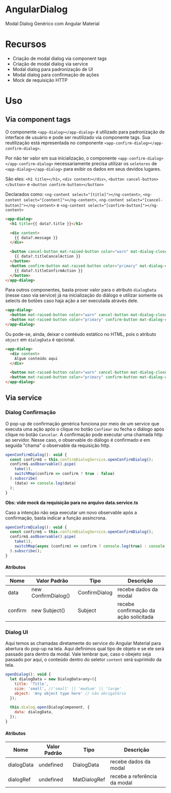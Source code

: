 # AngularDialog

Modal Dialog Genérico com Angular Material

# Recursos

* Criação de modal dialog via component tags
* Criação de modal dialog via service
* Modal dialog para padronização de UI
* Modal dialog para confirmação de ações
* Mock de requisição HTTP

# Uso

## Via component tags

O componente `<app-dialog></app-dialog>` é utilizado para padronização de interface de usuário e pode ser reutilizado via componente tags.
Sua reutilização está representada no componente `<app-confirm-dialog></app-confirm-dialog>`.

Por não ter valor em sua inicialização, o componente `<app-confirm-dialog></app-confirm-dialog>` necessariamente precisa utilizar os `seletores` de `<app-dialog></app-dialog>` para exibir os dados em seus devidos lugares.

São eles: `<h1 title></h1>`, `<div content></div>`, `<button cancel-button></button>` e `<button confirm-button></button>`

Declarados como: `<ng-content select="[title]"></ng-content>`, `<ng-content select="[content]"></ng-content>`, `<ng-content select="[cancel-button]"></ng-content>` e `<ng-content select="[confirm-button]"></ng-content>`

~~~html
<app-dialog>
  <h1 title>{{ data?.title }}</h1>

  <div content>
    {{ data?.message }}
  </div>

  <button cancel-button mat-raised-button color="warn" mat-dialog-close="true" (click)="closeDialog()">
    {{ data?.titleCancelAction }}
  </button>
  <button confirm-button mat-raised-button color="primary" mat-dialog-close="false" (click)="confirmDialog()">
    {{ data?.titleConfirmAction }}
  </button>
</app-dialog>
~~~

Para outros componentes, basta prover valor para o atributo `dialogData` (nesse caso via service) já na inicialização do diálogo e utilizar somente os selects de botões caso haja ação a ser executada através dele.

~~~html
<app-dialog>
  <button mat-raised-button color="warn" cancel-button mat-dialog-close="true" (click)="closeDialog()">Cancelar</button>
  <button mat-raised-button color="primary" confirm-button mat-dialog-close="false" (click)="confirmDialog()">Confirmar</button>
</app-dialog>
~~~

Ou pode-se, ainda, deixar o contéudo estático no HTML, pois o atributo `object` em `dialogData` é opcional.

~~~html
<app-dialog>
  <div content>
    Algum conteúdo aqui
  </div>

  <button mat-raised-button color="warn" cancel-button mat-dialog-close="true" (click)="closeDialog()">Cancelar</button>
  <button mat-raised-button color="primary" confirm-button mat-dialog-close="false" (click)="confirmDialog()">Confirmar</button>
</app-dialog>
~~~

## Via service

### Dialog Confirmação

O pop-up de confirmação genérica funciona por meio de um service que executa uma ação após o clique no botão `Confimar` ou fecha o diálogo após clique no botão `Cancelar`.
A confirmação pode executar uma chamada http ao servidor. Nesse caso, o observable do diálogo é confirmado e em seguida "chama" o observable da requisição http.

~~~javascript
openConfirmDialog(): void {
  const confirm$ = this.confirmDialogService.openConfirmDialog();
  confirm$.asObservable().pipe(
    take(1),
    switchMap(confirm => confirm ? true : false)
  ).subscribe(
    (data) => console.log(data)
  );
}
~~~

**Obs: vide mock da requisição para no arquivo data.service.ts**

Caso a intenção não seja executar um novo observable após a confirmação, basta indicar a função assíncrona.

~~~javascript
openConfirmDialog(): void {
  const confirm$ = this.confirmDialogService.openConfirmDialog();
  confirm$.asObservable().pipe(
    take(1),
    switchMap(async (confirm) => confirm ? console.log(true) : console.log(false))
  ).subscribe();
}
~~~

#### Atributos

Nome       | Valor Padrão       | Tipo            | Descrição
-----------|--------------------|-----------------|----------
data       | new ConfirmDialog()| ConfirmDialog   |recebe dados da modal
confirm    | new Subject()      | Subject<boolean>|recebe confirmação da ação solicitada


### Dialog UI

Aqui temos as chamadas diretamente do service do Angular Material para abertura do pop-up na tela. Aqui definimos qual tipo de objeto e se ele será passado para dentro da modal.
Vale lembrar que, caso o obejeto seja passado por aqui, o conteúdo dentro do seletor `content` será suprimido da tela.

~~~javascript
openDialog(): void {
  let dialogData = new DialogData<any>({
    title: 'Title', 
    size: 'small', //'small' || 'medium' || 'large'
    object: 'Any object type here' // não obrigatório
  });

  this.dialog.open(DialogComponent, {
    data: dialogData,
  });
}
~~~

#### Atributos

Nome       | Valor Padrão| Tipo                         | Descrição
-----------|-------------|------------------------------|----------
dialogData | undefined   | DialogData<T>                |recebe dados da modal
dialogRef  | undefined   | MatDialogRef<DialogComponent>|recebe a referência da modal

